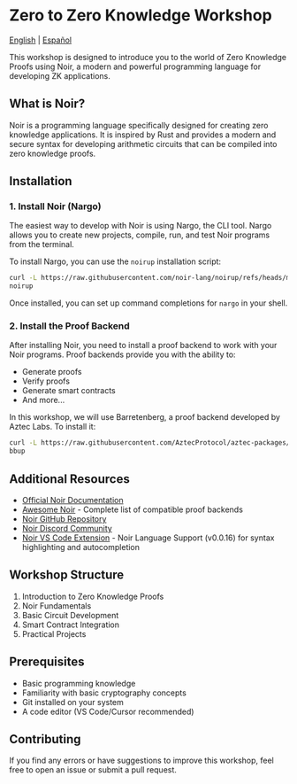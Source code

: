 # Zero to Zero Knowledge Workshop

[English](README.md) | [Español](README.es.md)

This workshop is designed to introduce you to the world of Zero Knowledge Proofs using Noir, a modern and powerful programming language for developing ZK applications.

## What is Noir?

Noir is a programming language specifically designed for creating zero knowledge applications. It is inspired by Rust and provides a modern and secure syntax for developing arithmetic circuits that can be compiled into zero knowledge proofs.

## Installation

### 1. Install Noir (Nargo)

The easiest way to develop with Noir is using Nargo, the CLI tool. Nargo allows you to create new projects, compile, run, and test Noir programs from the terminal.

To install Nargo, you can use the `noirup` installation script:

```bash
curl -L https://raw.githubusercontent.com/noir-lang/noirup/refs/heads/main/install | bash
noirup
```

Once installed, you can set up command completions for `nargo` in your shell.

### 2. Install the Proof Backend

After installing Noir, you need to install a proof backend to work with your Noir programs. Proof backends provide you with the ability to:
- Generate proofs
- Verify proofs
- Generate smart contracts
- And more...

In this workshop, we will use Barretenberg, a proof backend developed by Aztec Labs. To install it:

```bash
curl -L https://raw.githubusercontent.com/AztecProtocol/aztec-packages/refs/heads/master/barretenberg/bbup/install | bash
bbup
```

## Additional Resources

- [Official Noir Documentation](https://noir-lang.org/docs/)
- [Awesome Noir](https://github.com/noir-lang/awesome-noir) - Complete list of compatible proof backends
- [Noir GitHub Repository](https://github.com/noir-lang/noir)
- [Noir Discord Community](https://discord.gg/noir-lang)
- [Noir VS Code Extension](https://marketplace.cursorapi.com/items?itemName=noir-lang.vscode-noir) - Noir Language Support (v0.0.16) for syntax highlighting and autocompletion

## Workshop Structure

1. Introduction to Zero Knowledge Proofs
2. Noir Fundamentals
3. Basic Circuit Development
4. Smart Contract Integration
5. Practical Projects

## Prerequisites

- Basic programming knowledge
- Familiarity with basic cryptography concepts
- Git installed on your system
- A code editor (VS Code/Cursor recommended)

## Contributing

If you find any errors or have suggestions to improve this workshop, feel free to open an issue or submit a pull request.
